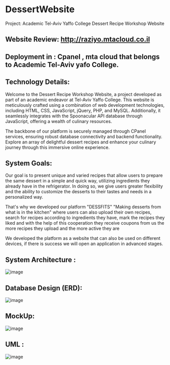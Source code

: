 # DessertWebsite
Project: Academic Tel-Aviv Yaffo College Dessert Recipe Workshop Website
## Website Review: http://raziyo.mtacloud.co.il

## Deployment in : Cpanel , mta cloud that belongs to Academic Tel-Aviv yafo College.


## Technology Details:
Welcome to the Dessert Recipe Workshop Website, a project developed as part of an academic endeavor at Tel-Aviv Yaffo College. This website is meticulously crafted using a combination of web development technologies, including HTML, CSS, JavaScript, jQuery, PHP, and MySQL. Additionally, it seamlessly integrates with the Spoonacular API database through JavaScript, offering a wealth of culinary resources.

The backbone of our platform is securely managed through CPanel services, ensuring robust database connectivity and backend functionality. Explore an array of delightful dessert recipes and enhance your culinary journey through this immersive online experience.

## System Goals:
Our goal is to present unique and varied recipes that allow users to prepare the same dessert in a simple and quick way, utilizing ingredients they already have in the refrigerator.
In doing so, we give users greater flexibility and the ability to customize the desserts to their tastes and needs in a personalized way.

That's why we developed our platform "DESSFITS" "Making desserts from what is in the kitchen" where users can also upload their own recipes, search for recipes according to ingredients they have, mark the recipes they liked and with the help of this cooperation they receive coupons from us the more recipes they upload and the more active they are

We developed the platform as a website that can also be used on different devices, if there is success we will open an application in advanced stages.

## System Architecture : 

![image](https://github.com/amirkhier/DessertWebsite/assets/110559541/9a49c648-3f95-40df-ada8-e290956e7e22)


## Database Design (ERD): 
![image](https://github.com/amirkhier/DessertWebsite/assets/110559541/d9d9c51c-9002-4086-8d6d-f0a413cdbfcc)

## MockUp:
![image](https://github.com/amirkhier/DessertWebsite/assets/110559541/89e0b76d-3ab9-47ca-81ad-5659a0cb0377)

## UML :
![image](https://github.com/amirkhier/DessertWebsite/assets/110559541/f9abbb18-108e-49ff-bc69-faceeff09c25)







